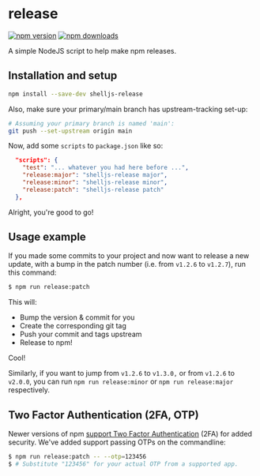 # release

[![npm version](https://img.shields.io/npm/v/shelljs-release.svg?style=flat-square)](https://www.npmjs.com/package/shelljs-release)
[![npm downloads](https://img.shields.io/npm/dm/shelljs-release.svg?style=flat-square)](https://www.npmjs.com/package/shelljs-release)

A simple NodeJS script to help make npm releases.

## Installation and setup

```bash
npm install --save-dev shelljs-release
```

Also, make sure your primary/main branch has upstream-tracking set-up:

```bash
# Assuming your primary branch is named 'main':
git push --set-upstream origin main
```

Now, add some `scripts` to `package.json` like so:

```json
  "scripts": {
    "test": "... whatever you had here before ...",
    "release:major": "shelljs-release major",
    "release:minor": "shelljs-release minor",
    "release:patch": "shelljs-release patch"
  },
```

Alright, you're good to go!

## Usage example

If you made some commits to your project and now want to release a new update,
with a bump in the patch number (i.e. from `v1.2.6` to `v1.2.7`), run this
command:

```bash
$ npm run release:patch
```

This will:

 - Bump the version & commit for you
 - Create the corresponding git tag
 - Push your commit and tags upstream
 - Release to npm!

Cool!

Similarly, if you want to jump from `v1.2.6` to `v1.3.0,` or from `v1.2.6` to
`v2.0.0`, you can run `npm run release:minor` or `npm run release:major`
respectively.

## Two Factor Authentication (2FA, OTP)

Newer versions of npm [support Two Factor
Authentication](https://docs.npmjs.com/getting-started/using-two-factor-authentication)
(2FA) for added security. We've added support passing OTPs on the commandline:

```bash
$ npm run release:patch -- --otp=123456
$ # Substitute "123456" for your actual OTP from a supported app.
```
